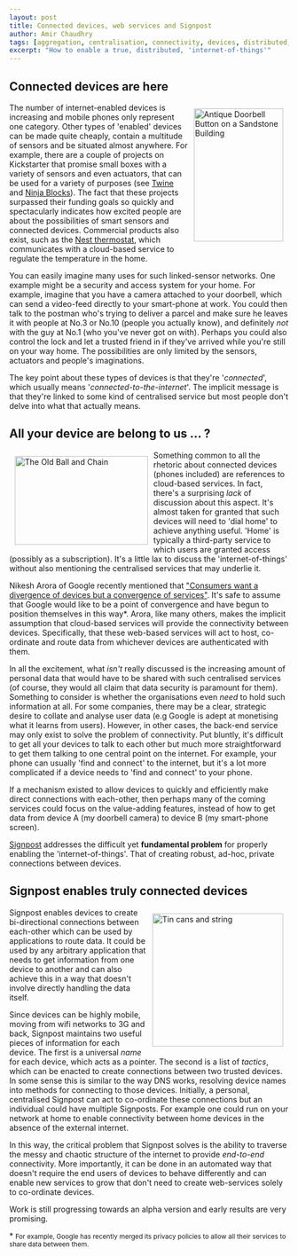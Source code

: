 ```yaml
---
layout: post
title: Connected devices, web services and Signpost
author: Amir Chaudhry
tags: [aggregation, centralisation, connectivity, devices, distributed, internet of things, mobile, security, sensors, signpost, successes]
excerpt: "How to enable a true, distributed, 'internet-of-things'"
---
```


## Connected devices are here

<a href="http://www.flickr.com/photos/craigjewell/3375525952/" title="Antique Doorbell Button on a Sandstone Building by Craig Jewell Photography, on Flickr"><img src="http://farm4.staticflickr.com/3618/3375525952_ee8b4820c9_m.jpg" width="161" height="240" align="right" hspace="10" vspace="10" alt="Antique Doorbell Button on a Sandstone Building"></a> 
The number of internet-enabled devices is increasing and mobile phones only represent one category.  Other types of 'enabled' devices can be made quite cheaply, contain a multitude of sensors and be situated almost anywhere.  For example, there are a couple of projects on Kickstarter that promise small boxes with a variety of sensors and even actuators, that can be used for a variety of purposes (see [Twine][Twine Kickstarter] and [Ninja Blocks][Ninja Blocks]).  The fact that these projects surpassed their funding goals so quickly and spectacularly indicates how excited people are about the possibilities of smart sensors and connected devices.  Commercial products also exist, such as the [Nest thermostat][Nest], which communicates with a cloud-based service to regulate the temperature in the home.

You can easily imagine many uses for such linked-sensor networks.  One example might be a security and access system for your home.  For example, imagine that you have a camera attached to your doorbell, which can send a video-feed directly to your smart-phone at work.  You could then talk to the postman who's trying to deliver a parcel and make sure he leaves it with people at No.3 or No.10 (people you actually know), and definitely *not* with the guy at No.1 (who you've never got on with).  Perhaps you could also control the lock and let a trusted friend in if they've arrived while you're still on your way home.  The possibilities are only limited by the sensors, actuators and people's imaginations.

The key point about these types of devices is that they're '*connected*', which usually means '*connected-to-the-internet*'.  The implicit message is that they're linked to some kind of centralised service but most people don't delve into what that actually means.

[Twine Kickstarter]: http://www.kickstarter.com/projects/supermechanical/twine-listen-to-your-world-talk-to-the-internet
[Ninja Blocks]: http://ninjablocks.com/
[Nest]: http://www.nest.com


## All your device are belong to us ... ?

<a href="http://www.flickr.com/photos/katodog/4411945975/" title="The Old Ball and Chain by Ed Durbin (Katodog), on Flickr"><img src="http://farm5.staticflickr.com/4003/4411945975_142f8282ed.jpg" width="240" height="160" align="left" hspace="10" vspace="10" alt="The Old Ball and Chain"></a>
Something common to all the rhetoric about connected devices (phones included) are references to cloud-based services.  In fact, there's a surprising *lack* of discussion about this aspect.  It's almost taken for granted that such devices will need to 'dial home' to achieve anything useful.  'Home' is typically a third-party service to which users are granted access (possibly as a subscription).  It's a little lax to discuss the 'internet-of-things' without also mentioning the centralised services that may underlie it.  

Nikesh Arora of Google recently mentioned that ["Consumers want a divergence of devices but a convergence of services"][Arora Gplus].  It's safe to assume that Google would like to be a point of convergence and have begun to position themselves in this way\*. Arora, like many others, makes the implicit assumption that cloud-based services will provide the connectivity between devices.  Specifically, that these web-based services will act to host, co-ordinate and route data from whichever devices are authenticated with them.  

[Arora Gplus]: https://plus.google.com/104376123433741873548/posts/4RcwiHbS7ME

In all the excitement, what *isn't* really discussed is the increasing amount of personal data that would have to be shared with such centralised services (of course, they would all claim that data security is paramount for them).  Something to consider is whether the organisations even *need* to hold such information at all.  For some companies, there may be a clear, strategic desire to collate and analyse user data (e.g Google is adept at monetising what it learns from users).  However, in other cases, the back-end service may only exist to solve the problem of connectivity.  Put bluntly, it's difficult to get all your devices to talk to each other but much more straightforward to get them talking to one central point on the internet.  For example, your phone can usually 'find and connect' to the internet, but it's a lot more complicated if a device needs to 'find and connect' to your phone.  

If a mechanism existed to allow devices to quickly and efficiently make direct connections with each-other, then perhaps many of the coming services could focus on the value-adding features, instead of how to get data from device A (my doorbell camera) to device B (my smart-phone screen).

[Signpost][] addresses the difficult yet **fundamental problem** for properly enabling the 'internet-of-things'.  That of creating robust, ad-hoc, private connections between devices.

## Signpost enables truly connected devices

<a href="http://www.flickr.com/photos/heavytpro70/3373700465/" title="Tin cans and string by heavytpro70, on Flickr"><img src="http://farm4.staticflickr.com/3456/3373700465_2e2863f2cb.jpg" width="236" height="240" align="right" hspace="10" vspace="10" alt="Tin cans and string"></a>
Signpost enables devices to create bi-directional connections between each-other which can be used by applications to route data.  It could be used by any arbitrary application that needs to get information from one device to another and can also achieve this in a way that doesn't involve directly handling the data itself.  

Since devices can be highly mobile, moving from wifi networks to 3G and back, Signpost maintains two useful pieces of information for each device.  The first is a universal *name* for each device, which acts as a pointer.  The second is a list of *tactics*, which can be enacted to create connections between two trusted devices. In some sense this is similar to the way DNS works, resolving device names into methods for connecting to those devices.  Initially, a personal, centralised Signpost can act to co-ordinate these connections but an individual could have multiple Signposts.  For example one could run on your network at home to enable connectivity between home devices in the absence of the external internet.

In this way, the critical problem that Signpost solves is the ability to traverse the messy and chaotic structure of the internet to provide *end-to-end* connectivity.  More importantly, it can be done in an automated way that doesn't require the end users of devices to behave differently and can enable new services to grow that don't need to create web-services solely to co-ordinate devices.

Work is still progressing towards an alpha version and early results are very promising.  

[Signpost]: http://perscon.net/overview/signpost.html

\* <small>For example, Google has recently merged its privacy policies to allow all their services to share data between them.</small>
